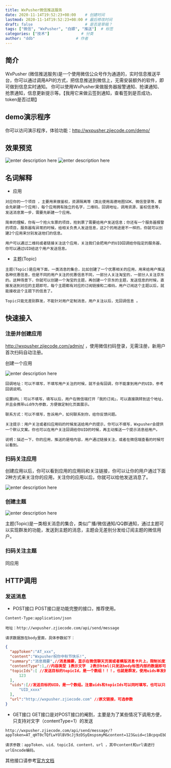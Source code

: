```yaml
---
title: WxPusher微信推送服务
date: 2020-11-14T19:52:23+08:00    # 创建时间
lastmod: 2020-11-14T19:52:23+08:00 # 最后修改时间
draft: false                       # 是否是草稿？
tags: ["微信", "WxPusher", "白嫖", "推送"]  # 标签
categories: ["技术"]              # 分类
author: "ddb"                  # 作者
---
```



## 简介

WxPusher (微信推送服务)是一个使用微信公众号作为通道的，实时信息推送平台，你可以通过调用API的方式，把信息推送到微信上，无需安装额外的软件，即可做到信息实时通知。 你可以使用WxPusher来做服务器报警通知、抢课通知、抢票通知，信息更新提示等。【我用它来做云签到通知，查看签到是否成功，token是否过期】

## demo演示程序

你可以访问演示程序，体验功能：http://wxpusher.zjiecode.com/demo/

## 效果预览

![enter description here](https://gitee.com/huangxd/imges/raw/master/小书匠/1605355054946.png)
![enter description here](https://gitee.com/huangxd/imges/raw/master/小书匠/1605355069880.png)

## 名词解释

 - 应用

```
对应你的一个项目 ，主要用来做鉴权，资源隔离等（类比使用高德地图SDK、微信登录等，都会先新建一个应用），每个应用拥有独立的名字，二维码，回调地址，调用资源，鉴权信息等，发送消息第一步，需要先新建一个应用。

简单的理解，你有一个抢火车票的项目，抢到票了需要给用户发送信息；你还有一个服务器报警的项目，服务器有异常的时候，给相关负责人发送信息，这2个的用途是不一样的，你就可以创建2个应用来分别发送他们的信息。

用户可以通过二维码或者链接关注这个应用，关注我们会把用户的UID回调给你指定的服务器，你可以通过UID给这个用户发送信息。
```

 - 主题(Topic)

```
主题(Topic)是应用下面，一类消息的集合，比如创建了一个优惠相关的应用，用来给用户推送各种优惠信息，但是不同的用户关注的优惠信息不同，一部分人关注淘宝的，一部分人关注京东的。这种场景下，你就可以创建一个淘宝的主题，再创建一个京东的主题，发送信息的时候，直接发送到对应的主题即可，每个主题都有对应的订阅链接和二维码，用户订阅这个主题以后，就能接收这个主题下的信息了。

Topic只能无差别群发，不能针对用户定制消息，用户关注以后，无回调信息 。
```

## 快速接入

### 注册并创建应用

http://wxpusher.zjiecode.com/admin/ ，使用微信扫码登录，无需注册，新用户首次扫码自动注册。

创建一个应用

![enter description here](https://gitee.com/huangxd/imges/raw/master/小书匠/1605355229394.png)

```
回调地址：可以不填写，不填写用户关注的时候，就不会有回调，你不能拿到用户的UID，参考回调说明。

设置URL：可以不填写，填写以后，用户在微信端打开「我的订阅」，可以直接跳转到这个地址，并且会携带uid作为参数，方便做定制化页面展示。

联系方式：可以不填写，告诉用户，如何联系到你，给你反馈问题。

关注提示：用户关注或者扫应用码的时候发送给用户的提示，你可以不填写，Wxpusher会提供一个默认文案。你也可以在用户关注回调给你UID的时候，再主动推送一个提示消息给用户。

说明：描述一下，你的应用，推送的是啥内容，用户通过链接关注，或者在微信端查看的时候可以看到。
```

### 扫码关注应用

创建应用以后，你可以看到应用的应用码和关注链接，你可以让你的用户通过下面2种方式来关注你的应用，关注你的应用以后，你就可以给他发送消息了。

![enter description here](https://gitee.com/huangxd/imges/raw/master/小书匠/1605355299076.png)

### 创建主题

![enter description here](https://gitee.com/huangxd/imges/raw/master/小书匠/1605355455649.png)

主题(Topic)是一类相关消息的集合，类似广播/微信通知/QQ群通知，通过主题可以实现群发的功能，发送到主题的消息，主题会无差别分发给订阅主题的微信用户。

### 扫码关注主题

同应用

## HTTP调用

### 发送消息

 - POST接口 POST接口是功能完整的接口，推荐使用。

```
Content-Type:application/json

地址：http://wxpusher.zjiecode.com/api/send/message

请求数据放在body里面，具体参数如下：
```

```json
{
  "appToken":"AT_xxx",
  "content":"Wxpusher祝你中秋节快乐!",
  "summary":"消息摘要",//消息摘要，显示在微信聊天页面或者模版消息卡片上，限制长度100，可以不传，不传默认截取content前面的内容。
  "contentType":1,//内容类型 1表示文字  2表示html(只发送body标签内部的数据即可，不包括body标签) 3表示markdown 
  "topicIds":[ //发送目标的topicId，是一个数组！！！，也就是群发，使用uids单发的时候， 可以不传。
      123
  ],
  "uids":[//发送目标的UID，是一个数组。注意uids和topicIds可以同时填写，也可以只填写一个。
      "UID_xxxx"
  ],
  "url":"http://wxpusher.zjiecode.com" //原文链接，可选参数
}
```

 - GET接口 GET接口是对POST接口的阉割，主要是为了某些情况下调用方便，只支持对文字（contentType=1）的发送

```
http://wxpusher.zjiecode.com/api/send/message/?appToken=AT_qHT0cTQfLwYOlBV9cJj9zDSyEmspsmyM&content=123&uid=c1BcpqxEbD8irqlGUh9BhOqR2BvH8yWZ&url=http%3a%2f%2fwxpusher.zjiecode.com

请求参数：appToken、uid、topicId、content、url ，其中content和url请进行urlEncode编码。
```

其他接口请参考[官方文档](https://wxpusher.zjiecode.com/docs)
